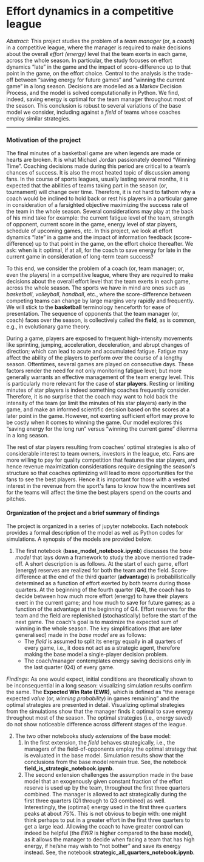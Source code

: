 # Effort dynamics in a competitive league
 
 *Abstract*: This project studies the problem of a *team manager* (or, a *coach*) in a competitive league, where the manager is required to make decisions about the overall *effort (energy)* level that the team exerts in each game, across the whole season. In particular, the study focuses on effort dynamics “late” in the game and the impact of score-difference up to that point in the game, on the effort choice. Central to the analysis is the trade-off between “saving energy for future games” and “winning the current game” in a long season. Decisions are modelled as a Markov Decision Process, and the model is solved computationally in Python. We find, indeed, saving energy is optimal for the team manager throughout most of the season. This conclusion is robust to several variations of the base model we consider, including against a *field* of teams whose coaches employ similar strategies.
 
---

### Motivation of the project

The final minutes of a basketball game are when legends are made or hearts are broken. It is what Michael Jordan passionately deemed “Winning Time”. Coaching decisions made during this period are critical to a team’s chances of success. It is also the most heated topic of discussion among fans. In the course of sports leagues, usually lasting several months, it is expected that the abilities of teams taking part in the season (or, tournament) will change over time. Therefore, it is not hard to fathom why a coach would be inclined to hold back or rest his players in a particular game in consideration of a farsighted objective maximizing the success rate of the team in the whole season. Several considerations may play at the back of his mind take for example: the current fatigue level of the team, strength of opponent, current score in the game, energy level of star players, schedule of upcoming games, etc. In this project, we look at effort dynamics “late” in a game and the impact of information feedback (score-difference) up to that point in the game, on the effort choice thereafter. We ask: when is it optimal, if at all, for the coach to save energy for late in the current game in consideration of long-term team success?

To this end, we consider the problem of a coach (or, team manager; or, even the players) in a competitive league, where they are required to make decisions about the overall effort level that the team exerts in each game, across the whole season. The sports we have in mind are ones such as *basketball*, *volleyball*, *handball*, etc., where the score-difference between competing teams can change by large margins very rapidly and frequently. We will stick to the **basketball** terminology henceforth for ease of presentation. The sequence of opponents that the team manager (or, coach) faces over the season, is collectively called the **field**, as is common, e.g., in evolutionary game theory.

During a game, players are exposed to frequent high-intensity movements like sprinting, jumping, acceleration, deceleration, and abrupt changes of direction; which can lead to acute and accumulated fatigue. Fatigue may affect the ability of the players to perform over the course of a lengthy season. Oftentimes, several games are played on consecutive days. These factors render the need for not only monitoring fatigue level; but more generally warrants an effective management of the team energy level. This is particularly more relevant for the case of **star players**. Resting or limiting minutes of star players is indeed something coaches frequently consider. Therefore, it is no surprise that the coach may want to hold back the intensity of the team (or limit the minutes of his star players) early in the game, and make an informed scientific decision based on the scores at a later point in the game. However, not exerting sufficient effort may prove to be costly when it comes to winning the game. Our model explores this “saving energy for the long run” versus “winning the current game” dilemma in a long season.

The rest of star players resulting from coaches' optimal strategies is also of considerable interest to team owners, investors in the league, etc. Fans are more willing to pay for quality competition that features the star players, and hence revenue maximization considerations require designing the season's structure so that coaches optimizing will lead to more opportunities for the fans to see the best players. Hence it is important for those with a vested interest in the revenue from the sport's fans to know how the incentives set for the teams will affect the time the best players spend on the courts and pitches.


 #### Organization of the project and a brief summary of findings
 The project is organized in a series of jupyter notebooks. Each notebook provides a formal description of the model as well as Python codes for simulations. A synopsis of the models are provided below.
1. The first notebook (**base_model_notebook.ipynb**) discusses the *base model* that lays down a framework to study the above mentioned trade-off. A short description is as follows. At the start of each game, effort (energy) reserves are realized for both the team and the field. Score-difference at the end of the third quarter (**advantage**) is probabilistically determined as a function of effort exerted by both teams during those quarters. At the beginning of the fourth quarter (**Q4**), the coach has to decide between how much more effort (energy) to have their players exert in the current game; and how much to save for future games; as a function of the advantage at the beginning of Q4. Effort reserves for the team and the field are replenished (stochastically) before the start of the next game. The coach's goal is to maximize the expected sum of winning in the whole season.
 The key simplifications (that are later generalised) made in the *base model* are as follows: 
     - The *field* is assumed to split its energy equally in all quarters of every game, i.e., it does not act as a strategic agent, therefore making the base model
        a single-player decision problem.
     - The coach/manager contemplates energy saving decisions only in the last quarter (Q4) of every game.
     
*Findings*: As one would expect, initial conditions are theoretically shown to be inconsequential in a long season: visualizing simulation results confirm the same.  The **Expected Win Rate (EWR)**, which is defined as “the average expected *value* (or, *winning probability*) in games remaining” and the optimal strategies are presented in detail. Visualizing optimal strategies from the simulations show that the manager finds it optimal to save energy throughout most of the season. The optimal strategies (i.e., energy saved) do not show noticeable difference across different stages of the league.
     
2. The two other notebooks study *extensions* of the base model:
     1. In the first extension, the *field* behaves strategically, i.e., the managers of the field-of-opponents employ the optimal strategy that is evaluated in the base model. Simulation results show that the conclusions from the base model remain true. See, the notebook **field_is_strategic_notebook.ipynb**.
     2. The second extension challenges the assumption made in the base model that an exogenously given constant fraction of the effort reserve is used up by the team, throughout the first three quarters combined. The manager is allowed to act strategically during the first three quarters (Q1 through to Q3 combined) as well. Interestingly,  the (optimal) energy used in the first three quarters peaks at about 75%. This is not obvious to begin with: one might think perhaps to put in a greater effort in the first three quarters to get a large lead. Allowing the coach to have greater control can indeed be helpful (the *EWR* is higher compared to the base model), as it
allows the manager to decide when facing a team that has high energy, if he/she may wish to “not bother” and save its energy instead. See, the notebook **strategic_all_quarters_notebook.ipynb**.
 
